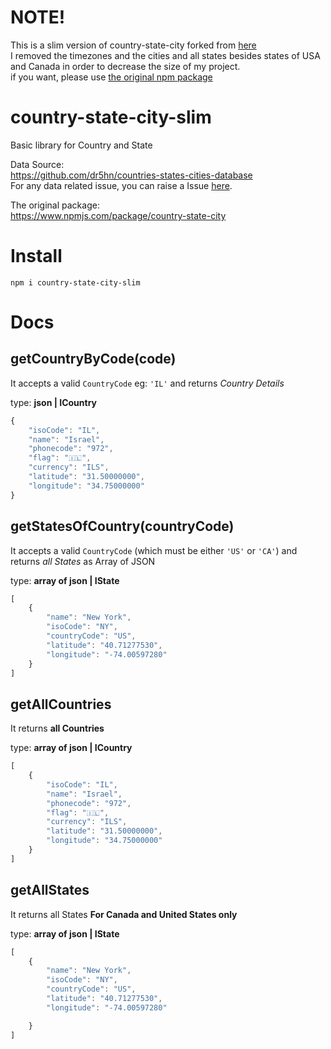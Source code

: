 NOTE!
==============================
This is a slim version of country-state-city
forked from [here](https://github.com/harpreetkhalsagtbit/country-state-city)<br>
I removed the timezones and the cities and all states besides states of USA and Canada
in order to decrease the size of my project.<br>
if you want, please use [the original npm package](https://www.npmjs.com/package/country-state-city)

# country-state-city-slim
Basic library for Country and State

Data Source:<br>
https://github.com/dr5hn/countries-states-cities-database<br>
For any data related issue, you can raise a Issue [here](https://github.com/dr5hn/countries-states-cities-database/issues/new).

The original package:<br>
https://www.npmjs.com/package/country-state-city
# Install
`npm i country-state-city-slim`
# Docs

getCountryByCode(code)
---------------

It accepts a valid `CountryCode` eg: `'IL'` and   returns *Country Details*

type: **json | ICountry**

```js
{
	"isoCode": "IL",
	"name": "Israel",
	"phonecode": "972",
	"flag": "🇮🇱",
	"currency": "ILS",
	"latitude": "31.50000000",
	"longitude": "34.75000000"
}
```

getStatesOfCountry(countryCode)
---------------

It accepts a valid `CountryCode` (which must be either `'US'` or `'CA'`) and returns *all States* as Array of JSON

type: **array of json | IState**

```js
[
	{
		"name": "New York",
        "isoCode": "NY",
        "countryCode": "US",
        "latitude": "40.71277530",
        "longitude": "-74.00597280"
	}
]

```

getAllCountries
---------------
It returns **all Countries**

type: **array of json | ICountry**

```js
[
	{
		"isoCode": "IL",
        "name": "Israel",
        "phonecode": "972",
        "flag": "🇮🇱",
        "currency": "ILS",
        "latitude": "31.50000000",
        "longitude": "34.75000000"
	}
]
```

getAllStates
---------------
It returns all States **For Canada and United States only**

type: **array of json | IState**

```js
[
	{
		"name": "New York",
        "isoCode": "NY",
        "countryCode": "US",
        "latitude": "40.71277530",
        "longitude": "-74.00597280"

	}
]
```
